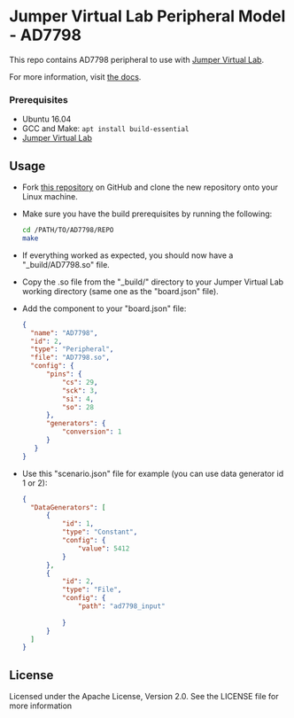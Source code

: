 # Jumper Virtual Lab Peripheral Model - AD7798
This repo contains AD7798 peripheral to use with [Jumper Virtual Lab](https://vlab.jumper.io).

For more information, visit [the docs](https://docs.jumper.io).

### Prerequisites
- Ubuntu 16.04
- GCC and Make: `apt install build-essential`
- [Jumper Virtual Lab](https://docs.jumper.io)

## Usage
- Fork [this repository](https://github.com/Jumperr-labs/AD7798) on GitHub and clone the new repository onto your Linux machine.
- Make sure you have the build prerequisites by running the following:
  
  ```bash
  cd /PATH/TO/AD7798/REPO
  make
  ```

- If everything worked as expected, you should now have a "_build/AD7798.so" file.
- Copy the .so file from the "_build/" directory to your Jumper Virtual Lab working directory (same one as the "board.json" file).
- Add the component to your "board.json" file:

  ```json
  {
    "name": "AD7798",
    "id": 2,
    "type": "Peripheral",
    "file": "AD7798.so",
    "config": {
        "pins": {
            "cs": 29,
            "sck": 3,
            "si": 4,
            "so": 28
        },
        "generators": {
            "conversion": 1
        }
     }
  }
  ```
- Use this "scenario.json" file for example (you can use data generator id 1 or 2):

  ```json
  {
    "DataGenerators": [
        {
            "id": 1,
            "type": "Constant",
            "config": {
                "value": 5412
            }
        },
        {
            "id": 2,
            "type": "File",
            "config": {
                "path": "ad7798_input"
                
            }
        }
    ]
  }
  ```

## License
Licensed under the Apache License, Version 2.0. See the LICENSE file for more information
